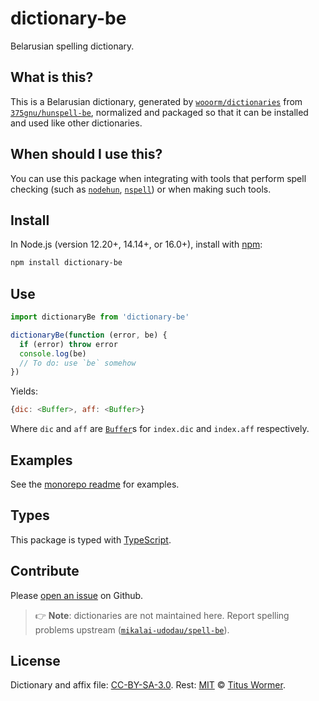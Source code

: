 # dictionary-be

Belarusian spelling dictionary.

## What is this?

This is a Belarusian dictionary,
generated by [`wooorm/dictionaries`][dictionaries] from
[`375gnu/hunspell-be`][deb],
normalized and packaged so that it can be installed and used like other
dictionaries.

## When should I use this?

You can use this package when integrating with tools that perform spell checking
(such as [`nodehun`][nodehun], [`nspell`][nspell]) or when making such tools.

## Install

In Node.js (version 12.20+, 14.14+, or 16.0+), install with [npm][]:

```sh
npm install dictionary-be
```

## Use

```js
import dictionaryBe from 'dictionary-be'

dictionaryBe(function (error, be) {
  if (error) throw error
  console.log(be)
  // To do: use `be` somehow
})
```

Yields:

```js
{dic: <Buffer>, aff: <Buffer>}
```

Where `dic` and `aff` are [`Buffer`][buffer]s for `index.dic` and `index.aff`
respectively.

## Examples

See the [monorepo readme][dictionaries] for examples.

## Types

This package is typed with [TypeScript][].

## Contribute

Please [open an issue](https://github.com/medzuslovjansky/dictionary-be/issues/new) on Github.

> 👉 **Note**: dictionaries are not maintained here.
> Report spelling problems upstream ([`mikalai-udodau/spell-be`][source]).

## License

Dictionary and affix file: [CC-BY-SA-3.0](https://github.com/medzuslovjansky/dictionary-be/blob/main/LICENSE).
Rest: [MIT][] © [Titus Wormer][home].

[hunspell]: https://hunspell.github.io

[nodehun]: https://github.com/nathanjsweet/nodehun

[nspell]: https://github.com/wooorm/nspell

[macos]: https://github.com/wooorm/dictionaries#example-use-with-macos

[deb]: https://github.com/375gnu/hunspell-be

[source]: https://github.com/mikalai-udodau/spell-be

[npm]: https://docs.npmjs.com/cli/install

[dictionaries]: https://github.com/wooorm/dictionaries

[mit]: https://github.com/wooorm/dictionaries/blob/main/license

[buffer]: https://nodejs.org/api/buffer.html#buffer_buffer

[home]: https://wooorm.com

[typescript]: https://www.typescriptlang.org
